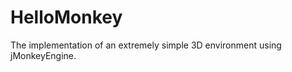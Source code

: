 HelloMonkey
===========

The implementation of an extremely simple 3D environment using jMonkeyEngine.
